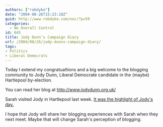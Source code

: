 ```yaml
---
authors: ["robdyke"]
date: "2004-08-26T15:23:18Z"
guid: http://www.robdyke.com/noc/?p=59
categories:
  - No Overall Control
id: 645
title: Jody Dunn’s Campaign Diary
url: /2004/08/26/jody-dunns-campaign-diary/
tags:
- Politics
- Liberal Democrats
---
```

Today I extend my congratualtions and a big welcome to the blogging community to Jody Dunn, Liberal Democrate candidate in the (maybe) Hartlepool by-election.

You can read her blog at <http://www.jodydunn.org.uk/>

Sarah visited Jody in Hartlepool last week. [It was the highlight of Jody's day.](http://www.jodydunn.org.uk/archives/2004/08/sarah_teather_v.html)

I hope that Jody will share her blogging experiences with Sarah when they next meet. Maybe that will change Sarah's perception of blogging.